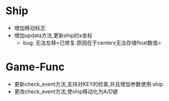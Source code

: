 # Ship

- 增加移动标志
- 增加updata方法,更新ship的x坐标
  - bug: 无法左移<已修复:原因在于centerx无法存储float数值>



# Game-Func

- 更新check_event方法,支持对KEY的检查,并且增加参数使用:ship
- 更改check_event方法,使ship移动化为A/D键